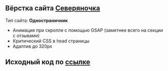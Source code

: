 ## Вёрстка сайта [Северяночка](https://www.figma.com/file/W1Wh3vSiCSWWFTfkxiC6Z1/%D0%A1%D0%B5%D0%B2%D0%B5%D1%80%D1%8F%D0%BD%D0%BE%D1%87%D0%BA%D0%B0-Share-Full?type=design&node-id=0-1&mode=design&t=mv6tu8jeXdKrQ47D-0)

Тип сайта: **Одностраничник**

- Анимация при скролле с помощью GSAP (заметнее всего на секции с отзывами)
- Критический CSS в head страницы
- Адаптив до 320px

## Исходный код по [ссылке](https://github.com/Lokusok/multistoria-source)
